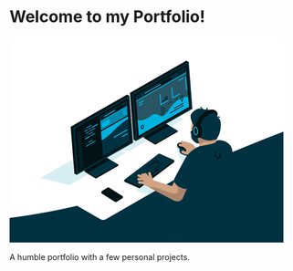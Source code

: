 # Welcome to my Portfolio!

![coding!](https://github.com/gersiomarsiento/portfolio/blob/master/public/img/code.gif?raw=true)

A humble portfolio with a few personal projects. 
